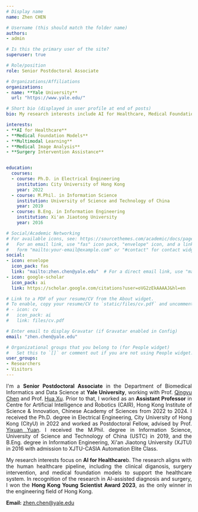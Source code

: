 ```yaml
---
# Display name
name: Zhen CHEN

# Username (this should match the folder name)
authors:
- admin

# Is this the primary user of the site?
superuser: true

# Role/position
role: Senior Postdoctoral Associate

# Organizations/Affiliations
organizations:
- name: **Yale University**
  url: "https://www.yale.edu/"

# Short bio (displayed in user profile at end of posts)
bio: My research interests include AI for Healthcare, Medical Foundation Models, Multimodal Learning, Medical Image Analysis, and Surgery Intervention Assistance.

interests:
- **AI for Healthcare**
- **Medical Foundation Models**
- **Multimodal Learning**
- **Medical Image Analysis**
- **Surgery Intervention Assistance**


education:
  courses:
  - course: Ph.D. in Electrical Engineering
    institution: City University of Hong Kong
    year: 2022
  - course: M.Phil. in Information Science
    institution: University of Science and Technology of China
    year: 2019
  - course: B.Eng. in Information Engineering
    institution: Xi'an Jiaotong University
    year: 2016

# Social/Academic Networking
# For available icons, see: https://sourcethemes.com/academic/docs/page-builder/#icons
#   For an email link, use "fas" icon pack, "envelope" icon, and a link in the
#   form "mailto:your-email@example.com" or "#contact" for contact widget.
social:
- icon: envelope
  icon_pack: fas
  link: "mailto:zhen.chen@yale.edu"  # For a direct email link, use "mailto:test@example.org".
- icon: google-scholar
  icon_pack: ai
  link: https://scholar.google.com/citations?user=oVG2zEkAAAAJ&hl=en

# Link to a PDF of your resume/CV from the About widget.
# To enable, copy your resume/CV to `static/files/cv.pdf` and uncomment the lines below.
# - icon: cv
#   icon_pack: ai
#   link: files/cv.pdf

# Enter email to display Gravatar (if Gravatar enabled in Config)
email: "zhen.chen@yale.edu"

# Organizational groups that you belong to (for People widget)
#   Set this to `[]` or comment out if you are not using People widget.
user_groups:
- Researchers
- Visitors
---
```

<p style="text-align:justify;text-justify:inter-ideograph;">
I'm a <b>Senior Postdoctoral Associate</b> in the Department of Biomedical Informatics and Data Science at <b>Yale University</b>, working with Prof. <a href="https://medicine.yale.edu/profile/qingyu-chen/">Qingyu Chen</a> and Prof. <a href="https://medicine.yale.edu/profile/hua-xu/">Hua Xu</a>. Prior to that, I worked as an <b>Assistant Professor</b> in Centre for Artificial Intelligence and Robotics (CAIR), Hong Kong Institute of Science & Innovation, Chinese Academy of Sciences from 2022 to 2024. I received the Ph.D. degree in Electrical Engineering, City University of Hong Kong (CityU) in 2022 and worked as Postdoctoral Fellow, advised by Prof. <a href="https://www.ee.cuhk.edu.hk/~yxyuan/people/people.htm">Yixuan Yuan</a>. I received the M.Phil. degree in Information Science, University of Science and Technology of China (USTC) in 2019, and the B.Eng. degree in Information Engineering, Xi'an Jiaotong University (XJTU) in 2016 with admission to XJTU-CASIA Automation Elite Class.
</p>

<p style="text-align:justify;text-justify:inter-ideograph;">
My research interests focus on <b>AI for Healthcare</b>b. The research aligns with the human healthcare pipeline, including the clinical diganosis, surgery intervention, and medical foundation models to support the healthcare system. In recognition of the research in AI-assisted diagnosis and surgery, I won the <b>Hong Kong Young Scientist Award 2023</b>, as the only winner in the engineering field of Hong Kong.
</p>


<!-- Assistant Professor at the Department of Computer Science at City University of Hong Kong. I worked as a Postdoctoral Research Associate at University of New South Wales (UNSW) from June 2017 to August 2019.  I obtained my PhD degree from the University of Queensland in 2017 (advised by Prof. [Neil Bergmann](https://scholar.google.com.au/citations?user=M7kg0MQAAAAJ&hl=en) and Prof. [Wen Hu](https://scholar.google.com/citations?user=LKpTCwkAAAAJ&hl=en)).  I received my B.E. degree in Communication Engineering and M.E. degree in Communication and Information System both from the School of Information Science and Engineering, Shandong University (SDU) , China, in 2010 and 2013, respectively. I'm an IEEE Senior Member and a ACM Member.


<span2>[Recruitment]</span2>  I'm leading the Smart Sensing and Mobile Computing (S2MC) group at CityU and continuously looking for self-motivated PhD/Postdoc/RA to join us. I have relatively broad research interests, but generally my previous research focuses on Internet-of-Things (IoT) such as smart sensing, IoT security, wearables/AR/VR, application of LLM in IoT, wireless network etc (please visit our group website for more details). For current available PhD positions in my group. please visit [Recruitment](https://www.weitaoxu.com/recruitment/) for more information. -->

<style>
span2 {
color: red;
 }
</style>


**Email:** zhen.chen@yale.edu

